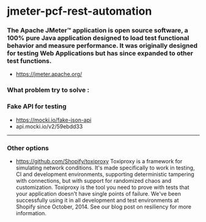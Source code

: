 # jmeter-pcf-rest-automation


###  The Apache JMeter™ application is open source software, a 100% pure Java application designed to load test functional behavior and measure performance. It was originally designed for testing Web Applications but has since expanded to other test functions.

- https://jmeter.apache.org/

### What problem try to solve :


### Fake API for testing 

- https://mocki.io/fake-json-api
- api.mocki.io/v2/59ebdd33

--------------------------------
### Other options 

- https://github.com/Shopify/toxiproxy
Toxiproxy is a framework for simulating network conditions. It's made specifically to work in testing, CI and development environments, supporting deterministic tampering with connections, but with support for randomized chaos and customization. Toxiproxy is the tool you need to prove with tests that your application doesn't have single points of failure. We've been successfully using it in all development and test environments at Shopify since October, 2014. See our blog post on resiliency for more information.

